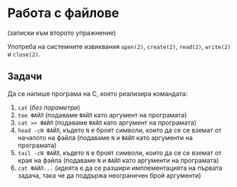 # Работа с файлове
(записки към второто упражнение)

Употреба на системните извиквания `open(2)`, `create(2)`, `read(2)`, `write(2)` и `close(2)`.

## Задачи

Да се напише програма на C, която реализира командата:

1. `cat` (*без параметри*)
2. `tee ФАЙЛ` (подаваме `ФАЙЛ` като аргумент на програмата)
3. `cat >> ФАЙЛ` (подаваме `ФАЙЛ` като аргумент на програмата)
4. `head -cN ФАЙЛ`, където `N` е броят символи, които да се се вземат от началото на файла (подаваме `N` и `ФАЙЛ` като аргументи на програмата)
5. `tail -cN ФАЙЛ`, където `N` е броят символи, които да се се вземат от края на файла (подаваме `N` и `ФАЙЛ` като аргументи на програмата)
6. `cat ФАЙЛ...` (идеята е да се разшири имплементацията на първата задача, така че да поддържа неограничен брой аргументи)

